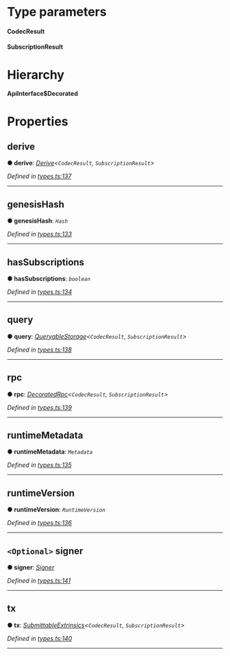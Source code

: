 

# Type parameters
#### CodecResult 
#### SubscriptionResult 
# Hierarchy

**ApiInterface$Decorated**

# Properties

<a id="derive"></a>

##  derive

**● derive**: *[Derive](_types_.derive.md)<`CodecResult`, `SubscriptionResult`>*

*Defined in [types.ts:137](https://github.com/polkadot-js/api/blob/40a1ec9/packages/api/src/types.ts#L137)*

___
<a id="genesishash"></a>

##  genesisHash

**● genesisHash**: *`Hash`*

*Defined in [types.ts:133](https://github.com/polkadot-js/api/blob/40a1ec9/packages/api/src/types.ts#L133)*

___
<a id="hassubscriptions"></a>

##  hasSubscriptions

**● hasSubscriptions**: *`boolean`*

*Defined in [types.ts:134](https://github.com/polkadot-js/api/blob/40a1ec9/packages/api/src/types.ts#L134)*

___
<a id="query"></a>

##  query

**● query**: *[QueryableStorage](_types_.queryablestorage.md)<`CodecResult`, `SubscriptionResult`>*

*Defined in [types.ts:138](https://github.com/polkadot-js/api/blob/40a1ec9/packages/api/src/types.ts#L138)*

___
<a id="rpc"></a>

##  rpc

**● rpc**: *[DecoratedRpc](_types_.decoratedrpc.md)<`CodecResult`, `SubscriptionResult`>*

*Defined in [types.ts:139](https://github.com/polkadot-js/api/blob/40a1ec9/packages/api/src/types.ts#L139)*

___
<a id="runtimemetadata"></a>

##  runtimeMetadata

**● runtimeMetadata**: *`Metadata`*

*Defined in [types.ts:135](https://github.com/polkadot-js/api/blob/40a1ec9/packages/api/src/types.ts#L135)*

___
<a id="runtimeversion"></a>

##  runtimeVersion

**● runtimeVersion**: *`RuntimeVersion`*

*Defined in [types.ts:136](https://github.com/polkadot-js/api/blob/40a1ec9/packages/api/src/types.ts#L136)*

___
<a id="signer"></a>

## `<Optional>` signer

**● signer**: *[Signer](_types_.signer.md)*

*Defined in [types.ts:141](https://github.com/polkadot-js/api/blob/40a1ec9/packages/api/src/types.ts#L141)*

___
<a id="tx"></a>

##  tx

**● tx**: *[SubmittableExtrinsics](_types_.submittableextrinsics.md)<`CodecResult`, `SubscriptionResult`>*

*Defined in [types.ts:140](https://github.com/polkadot-js/api/blob/40a1ec9/packages/api/src/types.ts#L140)*

___

